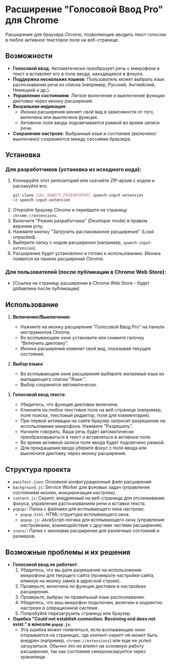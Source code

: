 # Расширение "Голосовой Ввод Pro" для Chrome

Расширение для браузера Chrome, позволяющее вводить текст голосом в любое активное текстовое поле на веб-странице.

## Возможности

*   **Голосовой ввод**: Автоматически преобразует речь с микрофона в текст и вставляет его в поле ввода, находящееся в фокусе.
*   **Поддержка нескольких языков**: Пользователь может выбрать язык распознавания речи из списка (например, Русский, Английский, Немецкий и др.).
*   **Управление состоянием**: Легкое включение и выключение функции диктовки через иконку расширения.
*   **Визуальная индикация**:
    *   Иконка расширения меняет свой вид в зависимости от того, включена или выключена функция.
    *   Активное поле ввода подсвечивается рамкой во время записи речи.
*   **Сохранение настроек**: Выбранный язык и состояние (включено/выключено) сохраняются между сессиями браузера.

## Установка

### Для разработчиков (установка из исходного кода):

1.  Клонируйте этот репозиторий или скачайте ZIP-архив с кодом и распакуйте его.
    ```bash
    git clone [URL_ВАШЕГО_РЕПОЗИТОРИЯ] speech-input-extension
    cd speech-input-extension
    ```
2.  Откройте браузер Chrome и перейдите на страницу `chrome://extensions`.
3.  Включите "Режим разработчика" (Developer mode) в правом верхнем углу.
4.  Нажмите кнопку "Загрузить распакованное расширение" (Load unpacked).
5.  Выберите папку с кодом расширения (например, `speech-input-extension`).
6.  Расширение будет установлено и готово к использованию. Иконка появится на панели расширений Chrome.

### Для пользователей (после публикации в Chrome Web Store):

*   [Ссылка на страницу расширения в Chrome Web Store - будет добавлена после публикации]

## Использование

1.  **Включение/Выключение**:
    *   Нажмите на иконку расширения "Голосовой Ввод Pro" на панели инструментов Chrome.
    *   Во всплывающем окне установите или снимите галочку "Включить диктовку".
    *   Иконка расширения изменит свой вид, показывая текущее состояние.

2.  **Выбор языка**:
    *   Во всплывающем окне расширения выберите желаемый язык из выпадающего списка "Язык:".
    *   Выбор сохранится автоматически.

3.  **Голосовой ввод текста**:
    *   Убедитесь, что функция диктовки включена.
    *   Кликните на любое текстовое поле на веб-странице (например, поле поиска, текстовый редактор, поле для комментария).
    *   При первой активации на сайте браузер запросит разрешение на использование микрофона. Нажмите "Разрешить".
    *   Начните говорить. Ваша речь будет автоматически преобразовываться в текст и вставляться в активное поле.
    *   Во время активной записи поле ввода будет подсвечено рамкой.
    *   Для прекращения ввода уберите фокус с поля ввода или выключите диктовку через иконку расширения.

## Структура проекта

*   `manifest.json`: Основной конфигурационный файл расширения.
*   `background.js`: Service Worker для фоновых задач (управление состоянием иконки, инициализация настроек).
*   `content.js`: Скрипт, внедряемый на веб-страницы для отслеживания фокуса, управления распознаванием речи и вставки текста.
*   `popup/`: Папка с файлами для всплывающего окна настроек.
    *   `popup.html`: HTML-структура всплывающего окна.
    *   `popup.js`: JavaScript-логика для всплывающего окна (управление настройками, взаимодействие с другими частями расширения).
*   `icons/`: Папка с иконками расширения для различных состояний и размеров.

## Возможные проблемы и их решения

*   **Голосовой ввод не работает**:
    1.  Убедитесь, что вы дали разрешение на использование микрофона для текущего сайта (проверьте настройки сайта, кликнув на иконку замка в адресной строке).
    2.  Проверьте, включена ли функция диктовки в настройках расширения.
    3.  Проверьте, выбран ли правильный язык распознавания.
    4.  Убедитесь, что ваш микрофон подключен, включен и корректно настроен в операционной системе.
    5.  Попробуйте перезагрузить страницу или браузер.
*   **Ошибка "Could not establish connection. Receiving end does not exist." в консоли `popup.js`**:
    *   Эта ошибка может появляться, если всплывающее окно открывается на страницах, где контент-скрипт не может быть внедрен (например, `chrome://extensions`) или еще не успел загрузиться. Обычно это не влияет на основную работу расширения, так как состояние синхронизируется через хранилище.